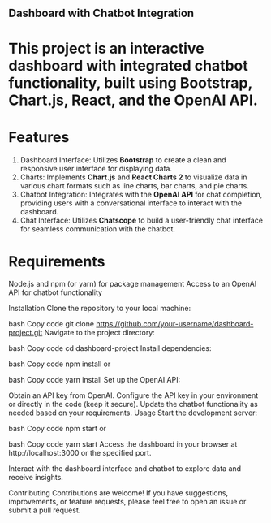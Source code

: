 
## Dashboard with Chatbot Integration

# This project is an interactive dashboard with integrated chatbot functionality, built using Bootstrap, Chart.js, React, and the OpenAI API.

# Features
1. Dashboard Interface: Utilizes **Bootstrap** to create a clean and responsive user interface for displaying data.
2. Charts: Implements **Chart.js** and **React Charts 2** to visualize data in various chart formats such as line charts, bar charts, and pie charts.
3. Chatbot Integration: Integrates with the **OpenAI API** for chat completion, providing users with a conversational interface to interact with the dashboard.
4. Chat Interface: Utilizes **Chatscope** to build a user-friendly chat interface for seamless communication with the chatbot.

# Requirements
Node.js and npm (or yarn) for package management
Access to an OpenAI API for chatbot functionality

Installation
Clone the repository to your local machine:

bash
Copy code
git clone https://github.com/your-username/dashboard-project.git
Navigate to the project directory:

bash
Copy code
cd dashboard-project
Install dependencies:

bash
Copy code
npm install
or

bash
Copy code
yarn install
Set up the OpenAI API:

Obtain an API key from OpenAI.
Configure the API key in your environment or directly in the code (keep it secure).
Update the chatbot functionality as needed based on your requirements.
Usage
Start the development server:

bash
Copy code
npm start
or

bash
Copy code
yarn start
Access the dashboard in your browser at http://localhost:3000 or the specified port.

Interact with the dashboard interface and chatbot to explore data and receive insights.

Contributing
Contributions are welcome! If you have suggestions, improvements, or feature requests, please feel free to open an issue or submit a pull request.
